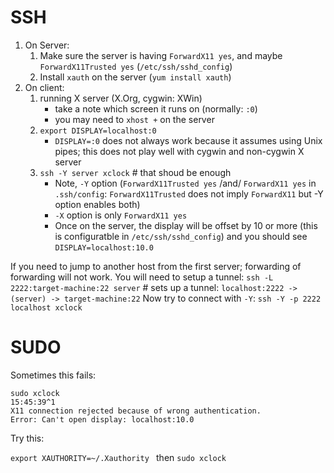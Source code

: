 # SSH

1. On Server:
   1. Make sure the server is having `ForwardX11 yes`, and maybe `ForwardX11Trusted yes` (`/etc/ssh/sshd_config`)
   1. Install `xauth` on the server (`yum install xauth`)
1. On client:
   1. running X server (X.Org, cygwin: XWin)
      * take a note which screen it runs on (normally: `:0`)
      * you may need to `xhost +` on the server
   1. `export DISPLAY=localhost:0`
      * `DISPLAY=:0` does not always work because it assumes using Unix pipes; this does not play well with cygwin and non-cygwin X server
   1. `ssh -Y server xclock`  # that shoud be enough
      * Note, `-Y` option (`ForwardX11Trusted yes` /and/ `ForwardX11 yes` in `.ssh/config`: `ForwardX11Trusted` does not imply `ForwardX11` but -Y option enables both)
      * `-X` option is only `ForwardX11 yes`
      * Once on the server, the display will be offset by 10 or more (this is configuratble in `/etc/ssh/sshd_config`) and you should see `DISPLAY=localhost:10.0`
      
If you need to jump to another host from the first server; forwarding of forwarding will not work. You will need to setup a tunnel:
`ssh -L 2222:target-machine:22 server`  # sets up a tunnel: `localhost:2222 -> (server) -> target-machine:22`
Now try to connect with `-Y`:
`ssh -Y -p 2222 localhost xclock`


# SUDO

Sometimes this fails:
```
sudo xclock                                                                                                                                                                        15:45:39^1
X11 connection rejected because of wrong authentication.
Error: Can't open display: localhost:10.0
```

Try this:

`export XAUTHORITY=~/.Xauthority ` then `sudo xclock`
